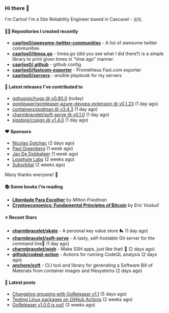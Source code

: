 ### Hi there 👋

I'm Carlos! I'm a Site Reliability Engineer based in Cascavel - 🇧🇷.

#### 👨‍💻 Repositories I created recently
- **[caarlos0/awesome-twitter-communities](https://github.com/caarlos0/awesome-twitter-communities)** - A list of awesome twitter communities
- **[caarlos0/timea.go](https://github.com/caarlos0/timea.go)** - timea.go (did you see what I did there?) is a simple library to print given times in &#34;time ago&#34; manner.
- **[caarlos0/.github](https://github.com/caarlos0/.github)** - github config
- **[caarlos0/fastcom-exporter](https://github.com/caarlos0/fastcom-exporter)** - Prometheus Fast.com exporter
- **[caarlos0/servers](https://github.com/caarlos0/servers)** - ansible playbook for my servers

#### 🚀 Latest releases I've contributed to


- [gohugoio/hugo @ v0.90.0](https://github.com/gohugoio/hugo/releases/tag/v0.90.0) (today)
- [goreleaser/goreleaser-azure-devops-extension @ v0.1.23](https://github.com/goreleaser/goreleaser-azure-devops-extension/releases/tag/v0.1.23) (1 day ago)
- [containers/podman @ v3.4.3](https://github.com/containers/podman/releases/tag/v3.4.3) (1 day ago)
- [charmbracelet/soft-serve @ v0.1.0](https://github.com/charmbracelet/soft-serve/releases/tag/v0.1.0) (1 day ago)
- [sigstore/cosign @ v1.4.0](https://github.com/sigstore/cosign/releases/tag/v1.4.0) (1 day ago)

#### ❤️ Sponsors
- [Nicolas Gotchac](https://github.com/ngotchac) (2 days ago)
- [Paul Greenberg](https://github.com/greenpau) (1 week ago)
- [Jan De Dobbeleer](https://github.com/JanDeDobbeleer) (1 week ago)
- [Loophole Labs](https://github.com/loopholelabs) (2 weeks ago)
- [Suborbital](https://github.com/suborbital) (2 weeks ago)

Many thanks everyone! 🙏

#### 📚 Some books I'm reading
- **[Liberdade Para Escolher](https://www.goodreads.com/book/show/17238591-liberdade-para-escolher)** by _Milton Friedman_
- **[Cryptoeconomics: Fundamental Principles of Bitcoin](https://www.goodreads.com/book/show/56919322-cryptoeconomics)** by _Eric Voskuil_

#### ⭐ Recent Stars


- **[charmbracelet/skate](https://github.com/charmbracelet/skate)** - A personal key value store 🛼 (1 day ago)
- **[charmbracelet/soft-serve](https://github.com/charmbracelet/soft-serve)** - A tasty, self-hostable Git server for the command line🍦 (1 day ago)
- **[charmbracelet/wish](https://github.com/charmbracelet/wish)** - Make SSH apps, just like that! 💫 (2 days ago)
- **[github/codeql-action](https://github.com/github/codeql-action)** - Actions for running CodeQL analysis (2 days ago)
- **[anchore/syft](https://github.com/anchore/syft)** - CLI tool and library for generating a Software Bill of Materials from container images and filesystems (2 days ago)

#### 📄 Latest posts
- [Changelog grouping with GoReleaser v1.1](https://carlosbecker.com/posts/goreleaser-changelog-groups/) (5 days ago)
- [Testing Linux packages on GitHub Actions](https://carlosbecker.com/posts/linux-pkgs-github-actions/) (2 weeks ago)
- [GoReleaser v1.0.0 is out!](https://carlosbecker.com/posts/goreleaser-v1/) (3 weeks ago)
